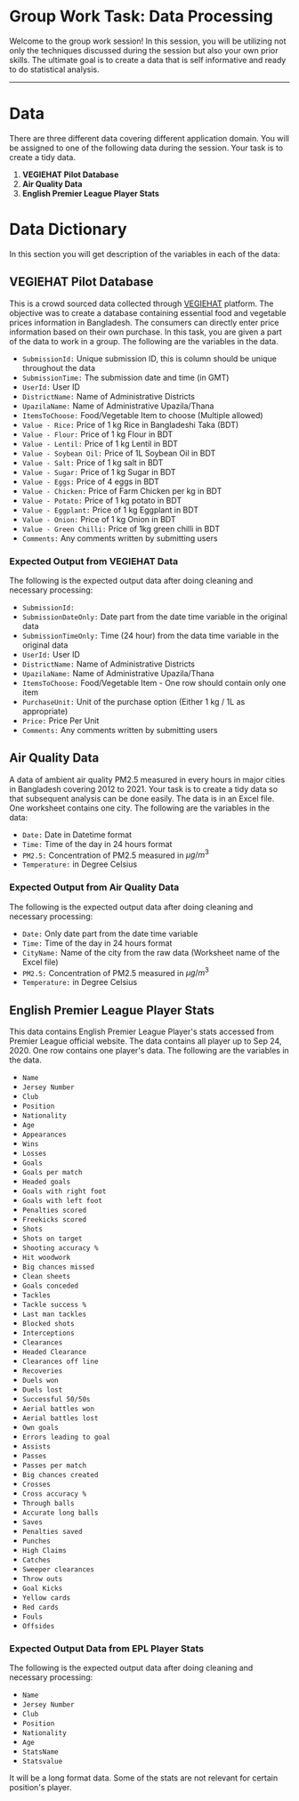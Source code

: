 <!-- This looks good as well -->

# Group Work Task: Data Processing

Welcome to the group work session! In this session, you will be utilizing not only the techniques discussed during the session but also your own prior skills. The ultimate goal is to create a data that is self informative and ready to do statistical analysis.

------------------------------------------------------------------------

# Data

There are three different data covering different application domain. You will be assigned to one of the following data during the session. Your task is to create a tidy data.

1.  **VEGIEHAT Pilot Database**
2.  **Air Quality Data**
3.  **English Premier League Player Stats**

# Data Dictionary

In this section you will get description of the variables in each of the data:

## VEGIEHAT Pilot Database

This is a crowd sourced data collected through [VEGIEHAT](https://vegiehat.org/) platform. The objective was to create a database containing essential food and vegetable prices information in Bangladesh. The consumers can directly enter price information based on their own purchase. In this task, you are given a part of the data to work in a group. The following are the variables in the data.

-   `SubmissionId:` Unique submission ID, this is column should be unique throughout the data
-   `SubmissionTime:` The submission date and time (in GMT)
-   `UserId:` User ID
-   `DistrictName:` Name of Administrative Districts
-   `UpazilaName:` Name of Administrative Upazila/Thana
-   `ItemsToChoose:` Food/Vegetable Item to choose (Multiple allowed)
-   `Value - Rice:` Price of 1 kg Rice in Bangladeshi Taka (BDT)
-   `Value - Flour:` Price of 1 kg Flour in BDT
-   `Value - Lentil:` Price of 1 kg Lentil in BDT
-   `Value - Soybean Oil:` Price of 1L Soybean Oil in BDT
-   `Value - Salt:` Price of 1 kg salt in BDT
-   `Value - Sugar:` Price of 1 kg Sugar in BDT
-   `Value - Eggs:` Price of 4 eggs in BDT
-   `Value - Chicken:` Price of Farm Chicken per kg in BDT
-   `Value - Potato:` Price of 1 kg potato in BDT
-   `Value - Eggplant:` Price of 1 kg Eggplant in BDT
-   `Value - Onion:` Price of 1 kg Onion in BDT
-   `Value - Green Chilli:` Price of 1kg green chilli in BDT
-   `Comments:` Any comments written by submitting users

### Expected Output from VEGIEHAT Data

The following is the expected output data after doing cleaning and necessary processing:

-   `SubmissionId:`
-   `SubmissionDateOnly:` Date part from the date time variable in the original data
-   `SubmissionTimeOnly:` Time (24 hour) from the data time variable in the original data
-   `UserId:` User ID
-   `DistrictName:` Name of Administrative Districts
-   `UpazilaName:` Name of Administrative Upazila/Thana
-   `ItemsToChoose:` Food/Vegetable Item - One row should contain only one item
-   `PurchaseUnit:` Unit of the purchase option (Either 1 kg / 1L as appropriate)
-   `Price:` Price Per Unit
-   `Comments:` Any comments written by submitting users

## Air Quality Data

A data of ambient air quality PM2.5 measured in every hours in major cities in Bangladesh covering 2012 to 2021. Your task is to create a tidy data so that subsequent analysis can be done easily. The data is in an Excel file. One worksheet contains one city. The following are the variables in the data:

-   `Date:` Date in Datetime format
-   `Time:` Time of the day in 24 hours format
-   `PM2.5:` Concentration of PM2.5 measured in $\mu g/m^3$
-   `Temperature:` in Degree Celsius

### Expected Output from Air Quality Data

The following is the expected output data after doing cleaning and necessary processing:

-   `Date:` Only date part from the date time variable
-   `Time:` Time of the day in 24 hours format
-   `CityName:` Name of the city from the raw data (Worksheet name of the Excel file)
-   `PM2.5:` Concentration of PM2.5 measured in $\mu g/m^3$
-   `Temperature:` in Degree Celsius

## English Premier League Player Stats

This data contains English Premier League Player's stats accessed from Premier League official website. The data contains all player up to Sep 24, 2020. One row contains one player's data. The following are the variables in the data.

-   `Name`
-   `Jersey Number`
-   `Club`
-   `Position`
-   `Nationality`
-   `Age`
-   `Appearances`
-   `Wins`
-   `Losses`
-   `Goals`
-   `Goals per match`
-   `Headed goals`
-   `Goals with right foot`
-   `Goals with left foot`
-   `Penalties scored`
-   `Freekicks scored`
-   `Shots`
-   `Shots on target`
-   `Shooting accuracy %`
-   `Hit woodwork`
-   `Big chances missed`
-   `Clean sheets`
-   `Goals conceded`
-   `Tackles`
-   `Tackle success %`
-   `Last man tackles`
-   `Blocked shots`
-   `Interceptions`
-   `Clearances`
-   `Headed Clearance`
-   `Clearances off line`
-   `Recoveries`
-   `Duels won`
-   `Duels lost`
-   `Successful 50/50s`
-   `Aerial battles won`
-   `Aerial battles lost`
-   `Own goals`
-   `Errors leading to goal`
-   `Assists`
-   `Passes`
-   `Passes per match`
-   `Big chances created`
-   `Crosses`
-   `Cross accuracy %`
-   `Through balls`
-   `Accurate long balls`
-   `Saves`
-   `Penalties saved`
-   `Punches`
-   `High Claims`
-   `Catches`
-   `Sweeper clearances`
-   `Throw outs`
-   `Goal Kicks`
-   `Yellow cards`
-   `Red cards`
-   `Fouls`
-   `Offsides`

### Expected Output Data from EPL Player Stats

The following is the expected output data after doing cleaning and necessary processing:

-   `Name`
-   `Jersey Number`
-   `Club`
-   `Position`
-   `Nationality`
-   `Age`
-   `StatsName`
-   `Statsvalue`

It will be a long format data. Some of the stats are not relevant for certain position's player.
